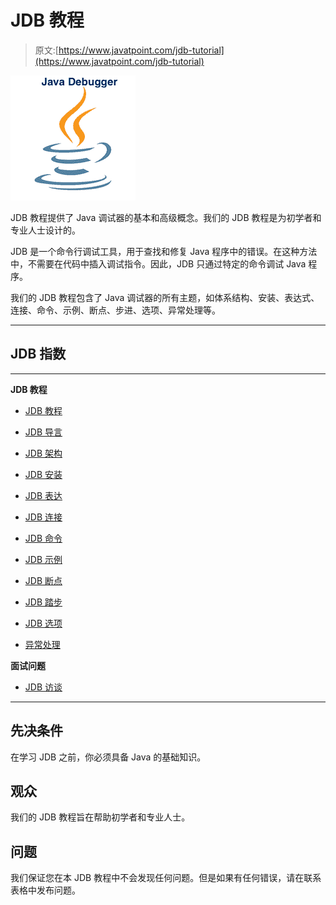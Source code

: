 # JDB 教程

> 原文:[https://www.javatpoint.com/jdb-tutorial](https://www.javatpoint.com/jdb-tutorial)

![JDB Tutorial](img/07527b9cca2087273078cc423f2a7e2e.png)

JDB 教程提供了 Java 调试器的基本和高级概念。我们的 JDB 教程是为初学者和专业人士设计的。

JDB 是一个命令行调试工具，用于查找和修复 Java 程序中的错误。在这种方法中，不需要在代码中插入调试指令。因此，JDB 只通过特定的命令调试 Java 程序。

我们的 JDB 教程包含了 Java 调试器的所有主题，如体系结构、安装、表达式、连接、命令、示例、断点、步进、选项、异常处理等。

* * *

## JDB 指数

* * *

**JDB 教程**

*   [JDB 教程](jdb-tutorial)
*   [JDB 导言](jdb-introduction)
*   [JDB 架构](jdb-architecture)
*   [JDB 安装](jdb-installation)
*   [JDB 表达](jdb-expression)
*   [JDB 连接](jdb-connection)
*   [JDB 命令](jdb-commands)
*   [JDB 示例](jdb-example)

*   [JDB 断点](jdb-breakpoint)
*   [JDB 踏步](jdb-stepping)
*   [JDB 选项](jdb-options)
*   [异常处理](jdb-exception-handling)

**面试问题**

*   [JDB 访谈](jdb-interview-questions)

* * *

## 先决条件

在学习 JDB 之前，你必须具备 Java 的基础知识。

## 观众

我们的 JDB 教程旨在帮助初学者和专业人士。

## 问题

我们保证您在本 JDB 教程中不会发现任何问题。但是如果有任何错误，请在联系表格中发布问题。